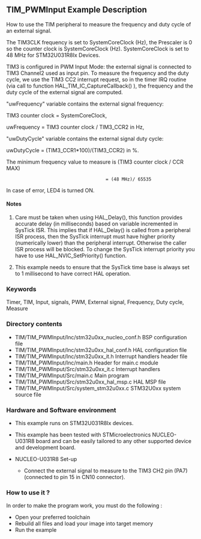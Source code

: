 ## <b>TIM_PWMInput Example Description</b>

How to use the TIM peripheral to measure the frequency and 
duty cycle of an external signal.

The TIM3CLK frequency is set to SystemCoreClock (Hz), the Prescaler is 0 so the 
counter clock is SystemCoreClock (Hz).
SystemCoreClock is set to 48 MHz for STM32U031R8Ix Devices.

TIM3 is configured in PWM Input Mode: the external signal is connected to 
TIM3 Channel2 used as input pin.
To measure the frequency and the duty cycle, we use the TIM3 CC2 interrupt request,
so in the timer IRQ routine (via call to function HAL_TIM_IC_CaptureCallback() ),
the frequency and the duty cycle of the external signal are computed.

"uwFrequency" variable contains the external signal frequency:

TIM3 counter clock = SystemCoreClock,

uwFrequency = TIM3 counter clock / TIM3_CCR2 in Hz, 

"uwDutyCycle" variable contains the external signal duty cycle:

uwDutyCycle = (TIM3_CCR1*100)/(TIM3_CCR2) in %.

The minimum frequency value to measure is (TIM3 counter clock / CCR MAX)

                                         = (48 MHz)/ 65535

In case of error, LED4 is turned ON.

#### <b>Notes</b>

 1. Care must be taken when using HAL_Delay(), this function provides accurate delay (in milliseconds)
    based on variable incremented in SysTick ISR. This implies that if HAL_Delay() is called from
    a peripheral ISR process, then the SysTick interrupt must have higher priority (numerically lower)
    than the peripheral interrupt. Otherwise the caller ISR process will be blocked.
    To change the SysTick interrupt priority you have to use HAL_NVIC_SetPriority() function.

 2. This example needs to ensure that the SysTick time base is always set to 1 millisecond
    to have correct HAL operation.

### <b>Keywords</b>

Timer, TIM, Input, signals, PWM, External signal, Frequency, Duty cycle, Measure

### <b>Directory contents</b>

  - TIM/TIM_PWMInput/Inc/stm32u0xx_nucleo_conf.h    BSP configuration file
  - TIM/TIM_PWMInput/Inc/stm32u0xx_hal_conf.h    HAL configuration file
  - TIM/TIM_PWMInput/Inc/stm32u0xx_it.h          Interrupt handlers header file
  - TIM/TIM_PWMInput/Inc/main.h                  Header for main.c module  
  - TIM/TIM_PWMInput/Src/stm32u0xx_it.c          Interrupt handlers
  - TIM/TIM_PWMInput/Src/main.c                  Main program
  - TIM/TIM_PWMInput/Src/stm32u0xx_hal_msp.c     HAL MSP file
  - TIM/TIM_PWMInput/Src/system_stm32u0xx.c      STM32U0xx system source file


### <b>Hardware and Software environment</b>

  - This example runs on STM32U031R8Ix devices.
    
  - This example has been tested with STMicroelectronics NUCLEO-U031R8 
    board and can be easily tailored to any other supported device 
    and development board.

  - NUCLEO-U031R8 Set-up
    - Connect the external signal to measure to the TIM3 CH2 pin (PA7) (connected to pin 15 in CN10 connector).

### <b>How to use it ?</b>

In order to make the program work, you must do the following :

 - Open your preferred toolchain
 - Rebuild all files and load your image into target memory
 - Run the example

